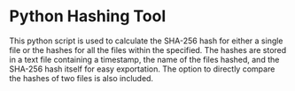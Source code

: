 # Python Hashing Tool
This python script is used to calculate the SHA-256 hash for either a single file or the hashes for all the files within the specified. The hashes are stored in a text file containing a timestamp, the name of the files hashed, and the SHA-256 hash itself for easy exportation. The option to directly compare the hashes of two files is also included. 
